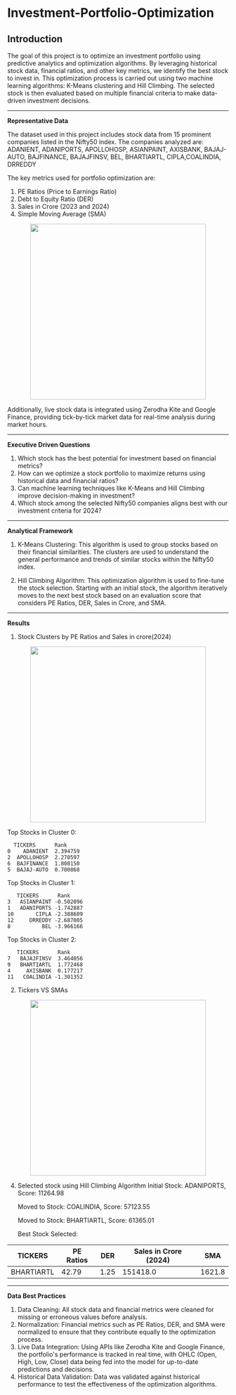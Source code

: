 # Investment-Portfolio-Optimization

**Introduction**
----------------------------------------------------------------------------------------------------------------------------------------------------------------------------------
The goal of this project is to optimize an investment portfolio using predictive analytics and optimization algorithms. By leveraging historical stock data, financial ratios, and other key metrics, we identify the best stock to invest in. This optimization process is carried out using two machine learning algorithms: K-Means clustering and Hill Climbing. The selected stock is then evaluated based on multiple financial criteria to make data-driven investment decisions.

----------------------------------------------------------------------------------------------------------------------------------------------------------------------------------
**Representative Data**

The dataset used in this project includes stock data from 15 prominent companies listed in the Nifty50 index. The companies analyzed are:
ADANIENT, ADANIPORTS, APOLLOHOSP, ASIANPAINT, AXISBANK, BAJAJ-AUTO, BAJFINANCE, BAJAJFINSV, BEL, BHARTIARTL, CIPLA,COALINDIA, DRREDDY

The key metrics used for portfolio optimization are:
1. PE Ratios (Price to Earnings Ratio)
2. Debt to Equity Ratio (DER)
3. Sales in Crore (2023 and 2024)
4. Simple Moving Average (SMA)
   
<p align="center">
  <img src="https://github.com/user-attachments/assets/8b5a298a-d300-4b1d-9ad2-8f146a782299" width="400"/>
</p>

Additionally, live stock data is integrated using Zerodha Kite and Google Finance, providing tick-by-tick market data for real-time analysis during market hours.

------------------------------------------------------------------------------------------------------------------------------------------------------------------------------
**Executive Driven Questions**
1. Which stock has the best potential for investment based on financial metrics?
2. How can we optimize a stock portfolio to maximize returns using historical data and financial ratios?
3. Can machine learning techniques like K-Means and Hill Climbing improve decision-making in investment?
4. Which stock among the selected Nifty50 companies aligns best with our investment criteria for 2024?

------------------------------------------------------------------------------------------------------------------------------------------------------------------------------
**Analytical Framework**
1. K-Means Clustering: This algorithm is used to group stocks based on their financial similarities. The clusters are used to understand the general performance and trends of similar stocks within the Nifty50 index.

2. Hill Climbing Algorithm: This optimization algorithm is used to fine-tune the stock selection. Starting with an initial stock, the algorithm iteratively moves to the next best stock based on an evaluation score that considers PE Ratios, DER, Sales in Crore, and SMA.

------------------------------------------------------------------------------------------------------------------------------------------------------------------------------
**Results**
1. Stock Clusters by PE Ratios and Sales in crore(2024)
   
<p align="center">
  <img src="https://github.com/user-attachments/assets/1791ae5d-f625-44a8-839a-95a5be9989a9" width="400"/>
</p>


Top Stocks in Cluster 0:

      TICKERS      Rank
    0    ADANIENT  2.394759
    2  APOLLOHOSP  2.270597
    6  BAJFINANCE  1.808150
    5  BAJAJ-AUTO  0.700868

Top Stocks in Cluster 1:

       TICKERS      Rank
    3   ASIANPAINT -0.502096
    1   ADANIPORTS -1.742887
    10       CIPLA -2.388609
    12     DRREDDY -2.687005
    8          BEL -3.966166

Top Stocks in Cluster 2:

       TICKERS      Rank
    7   BAJAJFINSV  3.464056
    9   BHARTIARTL  1.772468
    4     AXISBANK  0.177217
    11   COALINDIA -1.301352

2. Tickers VS SMAs
   
  <p align="center">
  <img src="https://github.com/user-attachments/assets/4b18a9c7-f11d-4b9f-bc69-0e691cd56fed" width="400"/>
</p>


4. Selected stock using Hill Climbing Algorithm
   Initial Stock:  ADANIPORTS,  Score:  11264.98
   
   Moved to Stock:  COALINDIA,  Score: 57123.55
   
   Moved to Stock:  BHARTIARTL,  Score: 61365.01

   Best Stock Selected:
   
| TICKERS   | PE Ratios | DER  | Sales in Crore (2024) | SMA    |
|-----------|-----------|------|------------------------|--------|
| BHARTIARTL | 42.79     | 1.25 | 151418.0               | 1621.8 |



------------------------------------------------------------------------------------------------------------------------------------------------------------------------------
**Data Best Practices**
1. Data Cleaning: All stock data and financial metrics were cleaned for missing or erroneous values before analysis.
2. Normalization: Financial metrics such as PE Ratios, DER, and SMA were normalized to ensure that they contribute equally to the optimization process.
3. Live Data Integration: Using APIs like Zerodha Kite and Google Finance, the portfolio's performance is tracked in real time, with OHLC (Open, High, Low, Close) data being fed into the model for up-to-date predictions and decisions.
4. Historical Data Validation: Data was validated against historical performance to test the effectiveness of the optimization algorithms.




